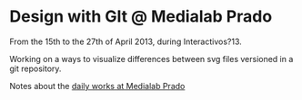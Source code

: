 Design with GIt @ Medialab Prado
================================

From the 15th to the 27th of April 2013, during Interactivos?13.

Working on a ways to visualize differences between svg files versioned in a git repository.

Notes about the [daily works at Medialab Prado](http://w.xuv.be/projects/design_with_git/medialab_prado_log)


